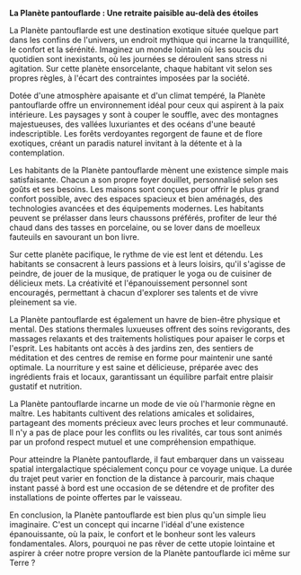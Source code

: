**La Planète pantouflarde : Une retraite paisible au-delà des étoiles**

La Planète pantouflarde est une destination exotique située quelque part dans les confins de l'univers, un endroit mythique qui incarne la tranquillité, le confort et la sérénité. Imaginez un monde lointain où les soucis du quotidien sont inexistants, où les journées se déroulent sans stress ni agitation. Sur cette planète ensorcelante, chaque habitant vit selon ses propres règles, à l'écart des contraintes imposées par la société.

Dotée d'une atmosphère apaisante et d'un climat tempéré, la Planète pantouflarde offre un environnement idéal pour ceux qui aspirent à la paix intérieure. Les paysages y sont à couper le souffle, avec des montagnes majestueuses, des vallées luxuriantes et des océans d'une beauté indescriptible. Les forêts verdoyantes regorgent de faune et de flore exotiques, créant un paradis naturel invitant à la détente et à la contemplation.

Les habitants de la Planète pantouflarde mènent une existence simple mais satisfaisante. Chacun a son propre foyer douillet, personnalisé selon ses goûts et ses besoins. Les maisons sont conçues pour offrir le plus grand confort possible, avec des espaces spacieux et bien aménagés, des technologies avancées et des équipements modernes. Les habitants peuvent se prélasser dans leurs chaussons préférés, profiter de leur thé chaud dans des tasses en porcelaine, ou se lover dans de moelleux fauteuils en savourant un bon livre.

Sur cette planète pacifique, le rythme de vie est lent et détendu. Les habitants se consacrent à leurs passions et à leurs loisirs, qu'il s'agisse de peindre, de jouer de la musique, de pratiquer le yoga ou de cuisiner de délicieux mets. La créativité et l'épanouissement personnel sont encouragés, permettant à chacun d'explorer ses talents et de vivre pleinement sa vie.

La Planète pantouflarde est également un havre de bien-être physique et mental. Des stations thermales luxueuses offrent des soins revigorants, des massages relaxants et des traitements holistiques pour apaiser le corps et l'esprit. Les habitants ont accès à des jardins zen, des sentiers de méditation et des centres de remise en forme pour maintenir une santé optimale. La nourriture y est saine et délicieuse, préparée avec des ingrédients frais et locaux, garantissant un équilibre parfait entre plaisir gustatif et nutrition.

La Planète pantouflarde incarne un mode de vie où l'harmonie règne en maître. Les habitants cultivent des relations amicales et solidaires, partageant des moments précieux avec leurs proches et leur communauté. Il n'y a pas de place pour les conflits ou les rivalités, car tous sont animés par un profond respect mutuel et une compréhension empathique.

Pour atteindre la Planète pantouflarde, il faut embarquer dans un vaisseau spatial intergalactique spécialement conçu pour ce voyage unique. La durée du trajet peut varier en fonction de la distance à parcourir, mais chaque instant passé à bord est une occasion de se détendre et de profiter des installations de pointe offertes par le vaisseau.

En conclusion, la Planète pantouflarde est bien plus qu'un simple lieu imaginaire. C'est un concept qui incarne l'idéal d'une existence épanouissante, où la paix, le confort et le bonheur sont les valeurs fondamentales. Alors, pourquoi ne pas rêver de cette utopie lointaine et aspirer à créer notre propre version de la Planète pantouflarde ici même sur Terre ?